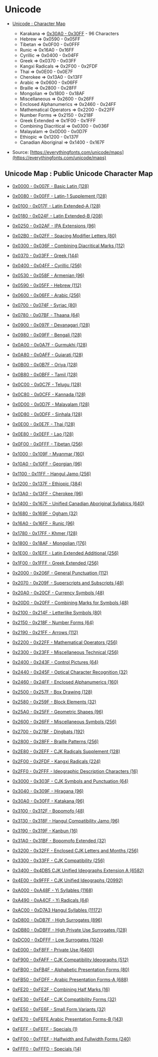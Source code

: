 # Unicode 

  - [Unicode : Character Map](https://unicodemap.org/)
    - Karakana => [0x30A0 - 0x30FF](https://unicodemap.org/range/63/Katakana/) - 96 Characters
    - Hebrew => 0x0590 - 0x05FF
    - Tibetan =>  0x0F00 - 0x0FFF
    - Runic => 0x16A0 - 0x16FF
    - Cyrillic => 0x0400 - 0x04FF
    - Greek => 0x0370 - 0x03FF
    - Kangxi Radicals => 0x2F00 - 0x2FDF
    - Thai => 0x0E00 - 0x0E7F
    - Cherokee => 0x13A0 - 0x13FF
    - Arabic => 0x0600 - 0x06FF
    - Braille => 0x2800 - 0x28FF
    - Mongolian => 0x1800 - 0x18AF
    - Miscellaneous => 0x2600 - 0x26FF 
    - Enclosed Alphanumerics => 0x2460 - 0x24FF
    - Mathematical Operators => 0x2200 - 0x22FF
    - Number Forms => 0x2150 - 0x218F
    - Greek Extended => 0x1F00 - 0x1FFF
    - Combining Diacritical => 0x0300 - 0x036F
    - Malayalam => 0x0D00 - 0x0D7F
    - Ethiopic => 0x1200 - 0x137F
    - Canadian Aboriginal => 0x1400 - 0x167F

  - Source: [https://everythingfonts.com/unicode/maps](https://everythingfonts.com/unicode/maps)

## Unicode Map : Public Unicode Character Map
    

  - [0x0000 - 0x007F - Basic Latin (128)](https://unicodemap.org/range/1/Basic_Latin/ "Basic Latin")  
  - [0x0080 - 0x00FF - Latin-1 Supplement (128)](https://unicodemap.org/range/2/Latin-1_Supplement/ "Latin-1 Supplement")  
  - [0x0100 - 0x017F - Latin Extended-A (128)](https://unicodemap.org/range/3/Latin_Extended-A/ "Latin Extended-A")  
  - [0x0180 - 0x024F - Latin Extended-B (208)](https://unicodemap.org/range/4/Latin_Extended-B/ "Latin Extended-B")  
  - [0x0250 - 0x02AF - IPA Extensions (96)](https://unicodemap.org/range/5/IPA_Extensions/ "IPA Extensions")  
  - [0x02B0 - 0x02FF - Spacing Modifier Letters (80) ](https://unicodemap.org/range/6/Spacing_Modifier_Letters/ "Spacing Modifier Letters")  
  - [0x0300 - 0x036F - Combining Diacritical Marks (112)](https://unicodemap.org/range/7/Combining_Diacritical_Marks/ "Combining Diacritical Marks")  
  - [0x0370 - 0x03FF - Greek (144)](https://unicodemap.org/range/8/Greek/ "Greek")  
  - [0x0400 - 0x04FF - Cyrillic (256)](https://unicodemap.org/range/9/Cyrillic/ "Cyrillic")  
  - [0x0530 - 0x058F - Armenian (96)](https://unicodemap.org/range/10/Armenian/ "Armenian")  
  - [0x0590 - 0x05FF - Hebrew (112)](https://unicodemap.org/range/11/Hebrew/ "Hebrew")  
  - [0x0600 - 0x06FF - Arabic (256)](https://unicodemap.org/range/12/Arabic/ "Arabic")  
  - [0x0700 - 0x074F - Syriac (80)](https://unicodemap.org/range/13/Syriac/ "Syriac")  
  - [0x0780 - 0x07BF - Thaana (64)](https://unicodemap.org/range/14/Thaana/ "Thaana")  
  - [0x0900 - 0x097F - Devanagari (128) ](https://unicodemap.org/range/15/Devanagari/ "Devanagari")  
  - [0x0980 - 0x09FF - Bengali (128)](https://unicodemap.org/range/16/Bengali/ "Bengali")  
  - [0x0A00 - 0x0A7F - Gurmukhi (128)](https://unicodemap.org/range/17/Gurmukhi/ "Gurmukhi")  
  - [0x0A80 - 0x0AFF - Gujarati (128)](https://unicodemap.org/range/18/Gujarati/ "Gujarati")  
  - [0x0B00 - 0x0B7F - Oriya (128)](https://unicodemap.org/range/19/Oriya/ "Oriya")  
  - [0x0B80 - 0x0BFF - Tamil (128)](https://unicodemap.org/range/20/Tamil/ "Tamil")  
  - [0x0C00 - 0x0C7F - Telugu (128)](https://unicodemap.org/range/21/Telugu/ "Telugu")  
  - [0x0C80 - 0x0CFF - Kannada (128)](https://unicodemap.org/range/22/Kannada/ "Kannada")  
  - [0x0D00 - 0x0D7F - Malayalam (128) ](https://unicodemap.org/range/23/Malayalam/ "Malayalam")  
  - [0x0D80 - 0x0DFF - Sinhala (128)](https://unicodemap.org/range/24/Sinhala/ "Sinhala")  
  - [0x0E00 - 0x0E7F - Thai (128)](https://unicodemap.org/range/25/Thai/ "Thai")  
  - [0x0E80 - 0x0EFF - Lao (128)](https://unicodemap.org/range/26/Lao/ "Lao")  
  - [0x0F00 - 0x0FFF - Tibetan (256)](https://unicodemap.org/range/27/Tibetan/ "Tibetan")  
  - [0x1000 - 0x109F - Myanmar (160)](https://unicodemap.org/range/28/Myanmar/ "Myanmar")  
  - [0x10A0 - 0x10FF - Georgian (96)](https://unicodemap.org/range/29/Georgian/ "Georgian")  
  - [0x1100 - 0x11FF - Hangul Jamo (256)](https://unicodemap.org/range/30/Hangul_Jamo/ "Hangul Jamo")  
  - [0x1200 - 0x137F - Ethiopic (384)](https://unicodemap.org/range/31/Ethiopic/ "Ethiopic")  
  - [0x13A0 - 0x13FF - Cherokee (96)](https://unicodemap.org/range/32/Cherokee/ "Cherokee")  
  - [0x1400 - 0x167F - Unified Canadian Aboriginal Syllabics (640)  ](https://unicodemap.org/range/33/Unified_Canadian_Aboriginal_Syllabics/ "Unified Canadian Aboriginal Syllabics")  
  - [0x1680 - 0x169F - Ogham (32)](https://unicodemap.org/range/34/Ogham/ "Ogham")  
  - [0x16A0 - 0x16FF - Runic (96)](https://unicodemap.org/range/35/Runic/ "Runic")  
  - [0x1780 - 0x17FF - Khmer (128)](https://unicodemap.org/range/36/Khmer/ "Khmer")  
  - [0x1800 - 0x18AF - Mongolian (176) ](https://unicodemap.org/range/37/Mongolian/ "Mongolian")  
  - [0x1E00 - 0x1EFF - Latin Extended Additional (256) ](https://unicodemap.org/range/38/Latin_Extended_Additional/ "Latin Extended Additional")  
  - [0x1F00 - 0x1FFF - Greek Extended (256) ](https://unicodemap.org/range/39/Greek_Extended/ "Greek Extended")  
  - [0x2000 - 0x206F - General Punctuation (112)](https://unicodemap.org/range/40/General_Punctuation/ "General Punctuation")  
  - [0x2070 - 0x209F - Superscripts and Subscripts (48) ](https://unicodemap.org/range/41/Superscripts_and_Subscripts/ "Superscripts and Subscripts")  
  - [0x20A0 - 0x20CF - Currency Symbols (48) ](https://unicodemap.org/range/42/Currency_Symbols/ "Currency Symbols")  
  - [0x20D0 - 0x20FF - Combining Marks for Symbols (48) ](https://unicodemap.org/range/43/Combining_Marks_for_Symbols/ "Combining Marks for Symbols")  
  - [0x2100 - 0x214F - Letterlike Symbols (80) ](https://unicodemap.org/range/44/Letterlike_Symbols/ "Letterlike Symbols")

  - [0x2150 - 0x218F - Number Forms (64)](https://unicodemap.org/range/45/Number_Forms/ "Number Forms")
  - [0x2190 - 0x21FF - Arrows (112)](https://unicodemap.org/range/46/Arrows/ "Arrows")
  - [0x2200 - 0x22FF - Mathematical Operators (256)](https://unicodemap.org/range/47/Mathematical_Operators/ "Mathematical Operators")
  - [0x2300 - 0x23FF - Miscellaneous Technical (256)](https://unicodemap.org/range/48/Miscellaneous_Technical/ "Miscellaneous Technical")
  - [0x2400 - 0x243F - Control Pictures (64)](https://unicodemap.org/range/49/Control_Pictures/ "Control Pictures")
  - [0x2440 - 0x245F - Optical Character Recognition (32)](https://unicodemap.org/range/50/Optical_Character_Recognition/ "Optical Character Recognition")
  - [0x2460 - 0x24FF - Enclosed Alphanumerics (160)](https://unicodemap.org/range/51/Enclosed_Alphanumerics/ "Enclosed Alphanumerics")
  - [0x2500 - 0x257F - Box Drawing (128)](https://unicodemap.org/range/52/Box_Drawing/ "Box Drawing")
  - [0x2580 - 0x259F - Block Elements (32)](https://unicodemap.org/range/53/Block_Elements/ "Block Elements")
  - [0x25A0 - 0x25FF - Geometric Shapes (96)](https://unicodemap.org/range/54/Geometric_Shapes/ "Geometric Shapes")
  - [0x2600 - 0x26FF - Miscellaneous Symbols (256)](https://unicodemap.org/range/55/Miscellaneous_Symbols/ "Miscellaneous Symbols")
  - [0x2700 - 0x27BF - Dingbats (192)](https://unicodemap.org/range/56/Dingbats/ "Dingbats")
  - [0x2800 - 0x28FF - Braille Patterns (256)](https://unicodemap.org/range/57/Braille_Patterns/ "Braille Patterns")
  - [0x2E80 - 0x2EFF - CJK Radicals Supplement (128)](https://unicodemap.org/range/58/CJK_Radicals_Supplement/ "CJK Radicals Supplement")
  - [0x2F00 - 0x2FDF - Kangxi Radicals (224)](https://unicodemap.org/range/59/Kangxi_Radicals/ "Kangxi Radicals")
  - [0x2FF0 - 0x2FFF - Ideographic Description Characters (16)](https://unicodemap.org/range/60/Ideographic_Description_Characters/ "Ideographic Description Characters")
  - [0x3000 - 0x303F - CJK Symbols and Punctuation (64)](https://unicodemap.org/range/61/CJK_Symbols_and_Punctuation/ "CJK Symbols and Punctuation")
  - [0x3040 - 0x309F - Hiragana (96)](https://unicodemap.org/range/62/Hiragana/ "Hiragana")
  - [0x30A0 - 0x30FF - Katakana (96)](https://unicodemap.org/range/63/Katakana/ "Katakana")
  - [0x3100 - 0x312F - Bopomofo (48)](https://unicodemap.org/range/64/Bopomofo/ "Bopomofo")
  - [0x3130 - 0x318F - Hangul Compatibility Jamo (96)](https://unicodemap.org/range/65/Hangul_Compatibility_Jamo/ "Hangul Compatibility Jamo")
  - [0x3190 - 0x319F - Kanbun (16)](https://unicodemap.org/range/66/Kanbun/ "Kanbun")
  - [0x31A0 - 0x31BF - Bopomofo Extended (32)](https://unicodemap.org/range/67/Bopomofo_Extended/ "Bopomofo Extended")
  - [0x3200 - 0x32FF - Enclosed CJK Letters and Months (256)](https://unicodemap.org/range/68/Enclosed_CJK_Letters_and_Months/ "Enclosed CJK Letters and Months")
  - [0x3300 - 0x33FF - CJK Compatibility (256)](https://unicodemap.org/range/69/CJK_Compatibility/ "CJK Compatibility")
  - [0x3400 - 0x4DB5        CJK Unified Ideographs Extension A (6582)](https://unicodemap.org/range/70/CJK_Unified_Ideographs_Extension_A/ "CJK Unified Ideographs Extension A")
  - [0x4E00 - 0x9FFF - CJK Unified Ideographs (20992)](https://unicodemap.org/range/71/CJK_Unified_Ideographs/ "CJK Unified Ideographs")
  - [0xA000 - 0xA48F - Yi Syllables (1168)](https://unicodemap.org/range/72/Yi_Syllables/ "Yi Syllables")
  - [0xA490 - 0xA4CF - Yi Radicals (64)](https://unicodemap.org/range/73/Yi_Radicals/ "Yi Radicals")
  - [0xAC00 - 0xD7A3        Hangul Syllables (11172)](https://unicodemap.org/range/74/Hangul_Syllables/ "Hangul Syllables")
  - [0xD800 - 0xDB7F - High Surrogates (896)](https://unicodemap.org/range/75/High_Surrogates/ "High Surrogates")
  - [0xDB80 - 0xDBFF - High Private Use Surrogates (128)](https://unicodemap.org/range/76/High_Private_Use_Surrogates/ "High Private Use Surrogates")
  - [0xDC00 - 0xDFFF - Low Surrogates (1024)](https://unicodemap.org/range/77/Low_Surrogates/ "Low Surrogates")
  - [0xE000 - 0xF8FF - Private Use (6400)](https://unicodemap.org/range/78/Private_Use/ "Private Use")
  - [0xF900 - 0xFAFF - CJK Compatibility Ideographs (512)](https://unicodemap.org/range/79/CJK_Compatibility_Ideographs/ "CJK Compatibility Ideographs")
  - [0xFB00 - 0xFB4F - Alphabetic Presentation Forms (80)](https://unicodemap.org/range/80/Alphabetic_Presentation_Forms/ "Alphabetic Presentation Forms")
  - [0xFB50 - 0xFDFF - Arabic Presentation Forms-A (688)](https://unicodemap.org/range/81/Arabic_Presentation_Forms-A/ "Arabic Presentation Forms-A")
  - [0xFE20 - 0xFE2F - Combining Half Marks (16)](https://unicodemap.org/range/82/Combining_Half_Marks/ "Combining Half Marks")
  - [0xFE30 - 0xFE4F - CJK Compatibility Forms (32)](https://unicodemap.org/range/83/CJK_Compatibility_Forms/ "CJK Compatibility Forms")
  - [0xFE50 - 0xFE6F - Small Form Variants (32)](https://unicodemap.org/range/84/Small_Form_Variants/ "Small Form Variants")
  - [0xFE70 - 0xFEFE        Arabic Presentation Forms-B (143)](https://unicodemap.org/range/85/Arabic_Presentation_Forms-B/ "Arabic Presentation Forms-B")
  - [0xFEFF - 0xFEFF - Specials (1)](https://unicodemap.org/range/86/Specials/ "Specials")
  - [0xFF00 - 0xFFEF - Halfwidth and Fullwidth Forms (240)](https://unicodemap.org/range/87/Halfwidth_and_Fullwidth_Forms/ "Halfwidth and Fullwidth Forms")
  - [0xFFF0 - 0xFFFD - Specials (14)](https://unicodemap.org/range/88/Specials/ "Specials")
